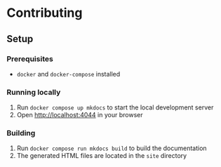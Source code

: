 # Contributing

## Setup

### Prerequisites

* `docker` and `docker-compose` installed

### Running locally

1. Run `docker compose up mkdocs` to start the local development server
2. Open [http://localhost:4044](http://localhost:4044) in your browser

### Building

1. Run `docker compose run mkdocs build` to build the documentation
2. The generated HTML files are located in the `site` directory
